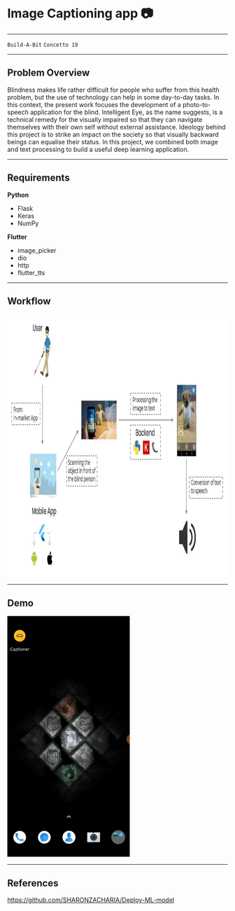 # Image Captioning app 📷

---

`Build-A-Bit` `Concetto 19`



---


## Problem Overview

Blindness makes life rather difficult for people who suffer from this health problem, but the use of technology can help in some day-to-day tasks. In this context, the present work focuses the development of a photo-to-speech application for the blind. Intelligent Eye, as the name suggests, is a technical remedy for the visually impaired so that they can navigate themselves with their own self without external assistance. Ideology behind this project is to strike an impact on the society so that visually backward beings can equalise their status. In this project, we combined both image and text processing to build a useful deep learning application.


---

## Requirements

**Python**
* Flask
* Keras
* NumPy

**Flutter**
* image_picker
* dio
* http
* flutter_tts

---

## Workflow

<img src="https://github.com/HeliosX7/caption-generator-app/blob/master/images/workflow.JPG" height="600">


---


## Demo

<img src="https://github.com/HeliosX7/caption-generator-app/blob/master/images/demo.gif" width="280" height="550">


---


## References

https://github.com/SHARONZACHARIA/Deploy-ML-model
